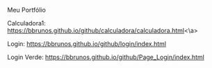 Meu Portfólio

Calculadora1: <a>https://bbrunos.github.io/github/calculadora/calculadora.html<\a>

Login: https://bbrunos.github.io/github/login/index.html

Login Verde: https://bbrunos.github.io/github/Page_Login/index.html

